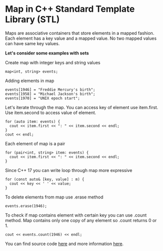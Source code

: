 # Map in C++ Standard Template Library (STL)
Maps are associative containers that store elements in a mapped fashion. Each element has a key value and a mapped value. No two mapped values can have same key values.


**Let's consider some examples with sets**


  Create map with integer keys and string values
  ```
  map<int, string> events;
  ```
  Adding elements in map
  ```
  events[1946] = "Freddie Mercury's birth";
  events[1958] = "Michael Jackson's birth";
  events[1970] = "UNIX epoch start";
  ```
  Let's iterate through the map.
  You can access key of element use item.first. Use item.second to access value of element.
  ```
  for (auto item: events) {
    cout << item.first << ": " << item.second << endl;
  }
  cout << endl;
  ```
  
  Each element of map is a pair
  ```
  for (pair<int, string> item: events) {
    cout << item.first << ": " << item.second << endl;
  }
  ```
  Since C++ 17 you can write loop through map more expressive
  ```
  for (const auto& [key, value] : m) {
    cout << key << ' ' << value;
  }
  ```


  To delete elements from map use .erase method
  ```
  events.erase(1946);
  ```
  
  To check if map contains element with certain key you can use .count method.
  Map contains only one copy of any element so .count returns 0 or 1.
  ```
  cout << events.count(1946) << endl;
  ```


You can find source code [here](maps.cpp) and more information [here](https://en.cppreference.com/w/cpp/container/map).
